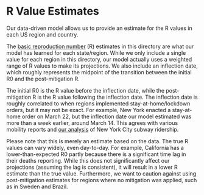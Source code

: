 # R Value Estimates

Our data-driven model allows us to provide an estimate for the R values in each US region and country.

The [basic reproduction number](https://en.wikipedia.org/wiki/Basic_reproduction_number) (R) estimates in this directory are what our model has learned for each state/region. While we only include a single value for each region in this directory, our model actually uses a weighted range of R values to make its projections. We also include an inflection date, which roughly represents the midpoint of the transition between the initial R0 and the post-mitigation R.

The initial R0 is the R value before the inflection date, while the post-mitigation R is the R value following the inflection date. The inflection date is roughly correlated to when regions implemented stay-at-home/lockdown orders, but it may not be exact. For example, New York enacted a stay-at-home order on March 22, but the inflection date our model estimated was more than a week earlier, around March 14. This agrees with various mobility reports and [our analysis](https://twitter.com/youyanggu/status/1248844841733128192) of New York City subway ridership.

Please note that this is merely an estimate based on the data. The true R values can vary widely, even day-to-day. For example, California has a lower-than-expected R0 partly because there is a significant time lag in their deaths reporting. While this does not significantly affect our projections (assuming the lag is consistent), it will result in a lower R estimate than the true value. Furthermore, we want to caution against using post-mitigation estimates for regions where no mitigation was applied, such as in Sweden and Brazil.
